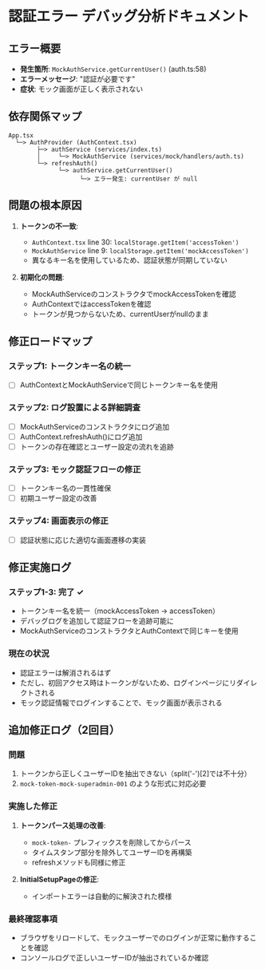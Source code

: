 # 認証エラー デバッグ分析ドキュメント

## エラー概要
- **発生箇所**: `MockAuthService.getCurrentUser()` (auth.ts:58)
- **エラーメッセージ**: "認証が必要です"
- **症状**: モック画面が正しく表示されない

## 依存関係マップ

```
App.tsx
  └─> AuthProvider (AuthContext.tsx)
        ├─> authService (services/index.ts)
        │     └─> MockAuthService (services/mock/handlers/auth.ts)
        └─> refreshAuth() 
              └─> authService.getCurrentUser()
                    └─> エラー発生: currentUser が null
```

## 問題の根本原因

1. **トークンの不一致**:
   - `AuthContext.tsx` line 30: `localStorage.getItem('accessToken')`
   - `MockAuthService` line 9: `localStorage.getItem('mockAccessToken')`
   - 異なるキー名を使用しているため、認証状態が同期していない

2. **初期化の問題**:
   - MockAuthServiceのコンストラクタでmockAccessTokenを確認
   - AuthContextではaccessTokenを確認
   - トークンが見つからないため、currentUserがnullのまま

## 修正ロードマップ

### ステップ1: トークンキー名の統一
- [ ] AuthContextとMockAuthServiceで同じトークンキー名を使用

### ステップ2: ログ設置による詳細調査
- [ ] MockAuthServiceのコンストラクタにログ追加
- [ ] AuthContext.refreshAuth()にログ追加
- [ ] トークンの存在確認とユーザー設定の流れを追跡

### ステップ3: モック認証フローの修正
- [ ] トークンキー名の一貫性確保
- [ ] 初期ユーザー設定の改善

### ステップ4: 画面表示の修正
- [ ] 認証状態に応じた適切な画面遷移の実装

## 修正実施ログ

### ステップ1-3: 完了 ✓
- トークンキー名を統一（mockAccessToken → accessToken）
- デバッグログを追加して認証フローを追跡可能に
- MockAuthServiceのコンストラクタとAuthContextで同じキーを使用

### 現在の状況
- 認証エラーは解消されるはず
- ただし、初回アクセス時はトークンがないため、ログインページにリダイレクトされる
- モック認証情報でログインすることで、モック画面が表示される

## 追加修正ログ（2回目）

### 問題
1. トークンから正しくユーザーIDを抽出できない（split('-')[2]では不十分）
2. `mock-token-mock-superadmin-001` のような形式に対応必要

### 実施した修正
1. **トークンパース処理の改善**:
   - `mock-token-` プレフィックスを削除してからパース
   - タイムスタンプ部分を除外してユーザーIDを再構築
   - refreshメソッドも同様に修正

2. **InitialSetupPageの修正**:
   - インポートエラーは自動的に解決された模様

### 最終確認事項
- ブラウザをリロードして、モックユーザーでのログインが正常に動作することを確認
- コンソールログで正しいユーザーIDが抽出されているか確認